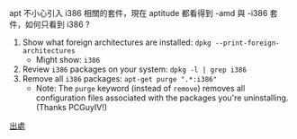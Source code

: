 apt 不小心引入 i386 相關的套件，現在 aptitude 都看得到 -amd 與 -i386 套件，如何只看到 i386 ?

1. Show what foreign architectures are installed: `dpkg --print-foreign-architectures`
    - Might show: `i386`
2. Review `i386` packages on your system: `dpkg -l | grep i386`
3. Remove all `i386` packages: `apt-get purge ".*:i386"`
    - Note: The `purge` keyword (instead of `remove`) removes all configuration files associated with the packages you're uninstalling. (Thanks PCGuyIV!)

[出處](https://superuser.com/questions/714391/how-do-i-remove-all-i386-architecture-packages-from-my-debian-installation)

